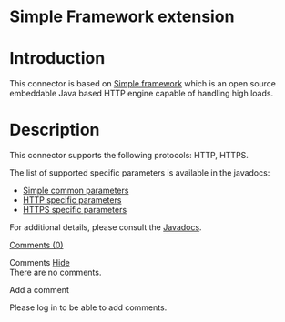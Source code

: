 Simple Framework extension
==========================

Introduction
============

This connector is based on [Simple
framework](http://web.archive.org/web/20111015080136/http://www.simpleframework.org/)
which is an open source embeddable Java based HTTP engine capable of
handling high loads.

Description
===========

This connector supports the following protocols: HTTP, HTTPS.

The list of supported specific parameters is available in the javadocs:

-   [Simple common
    parameters](http://web.archive.org/web/20111015080136/http://www.restlet.org/documentation/2.0/jse/ext/org/restlet/ext/simple/SimpleServerHelper)
-   [HTTP specific
    parameters](http://web.archive.org/web/20111015080136/http://www.restlet.org/documentation/2.0/jse/ext/org/restlet/ext/simple/HttpServerHelper)
-   [HTTPS specific
    parameters](http://web.archive.org/web/20111015080136/http://www.restlet.org/documentation/2.0/jse/ext/org/restlet/ext/simple/HttpsServerHelper)

For additional details, please consult the
[Javadocs](http://web.archive.org/web/20111015080136/http://www.restlet.org/documentation/2.0/jee/ext/org/restlet/ext/simple/package-summary.html).

[Comments
(0)](http://web.archive.org/web/20111015080136/http://wiki.restlet.org/docs_2.0/13-restlet/28-restlet/82-restlet.html#)

Comments
[Hide](http://web.archive.org/web/20111015080136/http://wiki.restlet.org/docs_2.0/13-restlet/28-restlet/82-restlet.html#)
\
There are no comments.

Add a comment

Please log in to be able to add comments.
